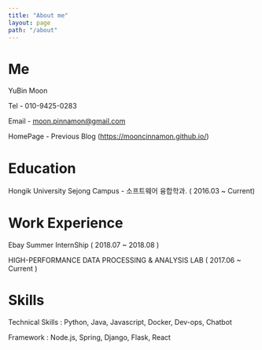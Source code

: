 ```yaml
---
title: "About me"
layout: page
path: "/about"
---
```


# Me

YuBin Moon

Tel - 010-9425-0283

Email - moon.pinnamon@gmail.com

HomePage - Previous Blog (https://mooncinnamon.github.io/)

# Education

Hongik University Sejong Campus - 소프트웨어 융합학과. ( 2016.03 ~ Current)

# Work Experience

Ebay Summer InternShip ( 2018.07 ~ 2018.08 )

HIGH-PERFORMANCE DATA PROCESSING & ANALYSIS LAB ( 2017.06 ~ Current )

# Skills

Technical Skills : Python, Java, Javascript, Docker, Dev-ops, Chatbot

Framework : Node.js, Spring, Django, Flask, React
